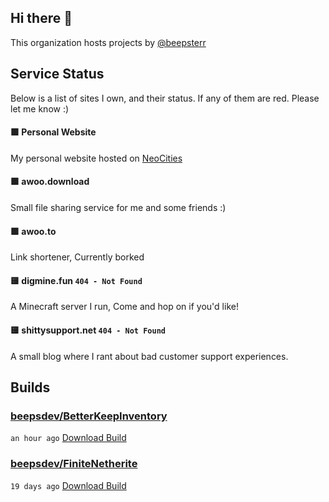 ## Hi there 👋

This organization hosts projects by [@beepsterr](https://github.com/BeepSterr)
## Service Status
Below is a list of sites I own, and their status. 
If any of them are red. Please let me know :)


#### 🟩 Personal Website

My personal website hosted on [NeoCities](https://neocities.org/)
#### 🟩 awoo.download

Small file sharing service for me and some friends :)
#### 🟩 awoo.to

Link shortener, Currently borked
#### 🟨 digmine.fun `404 - Not Found`

A Minecraft server I run, Come and hop on if you'd like!
#### 🟨 shittysupport.net `404 - Not Found`

A small blog where I rant about bad customer support experiences.

## Builds
### [beepsdev/BetterKeepInventory](https://github.com/beepsdev/BetterKeepInventory)

`an hour ago` [Download Build](https://github.com/beepsdev/BetterKeepInventory/suites/6610882787/artifacts/248702272)
### [beepsdev/FiniteNetherite](https://github.com/beepsdev/FiniteNetherite)

`19 days ago` [Download Build](https://github.com/beepsdev/FiniteNetherite/suites/6362450050/artifacts/229833502)

